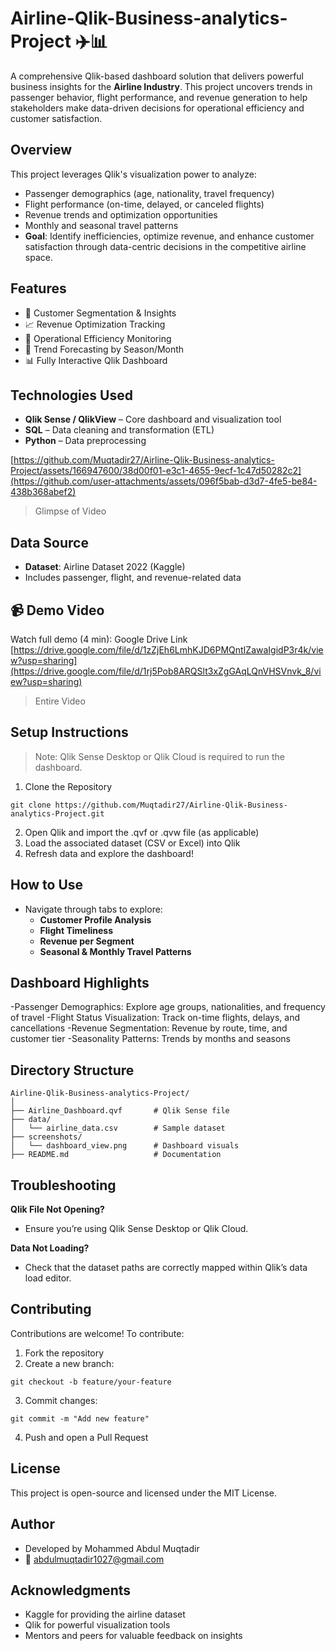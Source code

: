 # **Airline-Qlik-Business-analytics-Project ✈️📊**
A comprehensive Qlik-based dashboard solution that delivers powerful business insights for the **Airline Industry**. This project uncovers trends in passenger behavior, flight performance, and revenue generation to help stakeholders make data-driven decisions for operational efficiency and customer satisfaction.


## **Overview**
This project leverages Qlik's visualization power to analyze:

- Passenger demographics (age, nationality, travel frequency)
- Flight performance (on-time, delayed, or canceled flights)
- Revenue trends and optimization opportunities
- Monthly and seasonal travel patterns           
- **Goal**: Identify inefficiencies, optimize revenue, and enhance customer satisfaction through data-centric decisions in the competitive airline space.

## **Features**
- 🎯 Customer Segmentation & Insights
- 📈 Revenue Optimization Tracking
- 🚀 Operational Efficiency Monitoring
- 📅 Trend Forecasting by Season/Month
- 📊 Fully Interactive Qlik Dashboard

## **Technologies Used**
- **Qlik Sense / QlikView** – Core dashboard and visualization tool
- **SQL** – Data cleaning and transformation (ETL)
- **Python**  – Data preprocessing

  
[https://github.com/Muqtadir27/Airline-Qlik-Business-analytics-Project/assets/166947600/38d00f01-e3c1-4655-9ecf-1c47d50282c2](https://github.com/user-attachments/assets/096f5bab-d3d7-4fe5-be84-438b368abef2)
>Glimpse of Video

## **Data Source**
- **Dataset**: Airline Dataset 2022 (Kaggle)
- Includes passenger, flight, and revenue-related data

## **📹 Demo Video**
Watch full demo (4 min): Google Drive Link
[https://drive.google.com/file/d/1zZjEh6LmhKJD6PMQntIZawaIgidP3r4k/view?usp=sharing](https://drive.google.com/file/d/1rj5Pob8ARQSlt3xZgGAqLQnVHSVnvk_8/view?usp=sharing)

>Entire Video


## **Setup Instructions**
>Note: Qlik Sense Desktop or Qlik Cloud is required to run the dashboard.

1. Clone the Repository
```
git clone https://github.com/Muqtadir27/Airline-Qlik-Business-analytics-Project.git
```
2. Open Qlik and import the .qvf or .qvw file (as applicable)
3. Load the associated dataset (CSV or Excel) into Qlik
4. Refresh data and explore the dashboard!

## **How to Use**
- Navigate through tabs to explore:             
  - **Customer Profile Analysis**
  - **Flight Timeliness**
  - **Revenue per Segment**
  - **Seasonal & Monthly Travel Patterns**



## **Dashboard Highlights** ##
-Passenger Demographics: Explore age groups, nationalities, and frequency of travel
-Flight Status Visualization: Track on-time flights, delays, and cancellations
-Revenue Segmentation: Revenue by route, time, and customer tier
-Seasonality Patterns: Trends by months and seasons

## **Directory Structure** ##
```
Airline-Qlik-Business-analytics-Project/
│
├── Airline_Dashboard.qvf       # Qlik Sense file
├── data/
│   └── airline_data.csv        # Sample dataset
├── screenshots/
│   └── dashboard_view.png      # Dashboard visuals
├── README.md                   # Documentation
```
## **Troubleshooting** ##

**Qlik File Not Opening?**
- Ensure you’re using Qlik Sense Desktop or Qlik Cloud.

**Data Not Loading?**
- Check that the dataset paths are correctly mapped within Qlik’s data load editor.

## **Contributing** ##
Contributions are welcome! To contribute:
1. Fork the repository
2. Create a new branch:

```
git checkout -b feature/your-feature
```
3. Commit changes:
```
git commit -m "Add new feature"
```
4. Push and open a Pull Request

## License
This project is open-source and licensed under the MIT License.

## Author
- Developed by Mohammed Abdul Muqtadir
- 📧 abdulmuqtadir1027@gmail.com

## Acknowledgments
- Kaggle for providing the airline dataset
- Qlik for powerful visualization tools
- Mentors and peers for valuable feedback on insights




